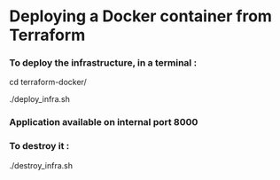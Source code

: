 # Deploying a Docker container from Terraform

### To deploy the infrastructure, in a terminal :

cd terraform-docker/

./deploy_infra.sh

### Application available on internal port 8000

### To destroy it :

./destroy_infra.sh
